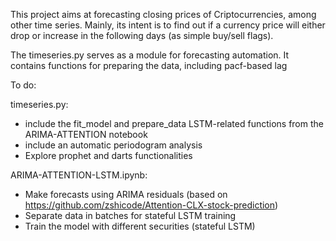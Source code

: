 This project aims at forecasting closing prices of Criptocurrencies, among other time series. Mainly, its intent is to find out if a currency price will either drop or increase in the following days (as simple buy/sell flags). 

The timeseries.py serves as a module for forecasting automation. It contains functions for preparing the data, including pacf-based lag  


To do:

timeseries.py:
- include the fit_model and prepare_data LSTM-related functions from the ARIMA-ATTENTION notebook 
- include an automatic periodogram analysis
- Explore prophet and darts functionalities 

ARIMA-ATTENTION-LSTM.ipynb:
- Make forecasts using ARIMA residuals (based on https://github.com/zshicode/Attention-CLX-stock-prediction)
- Separate data in batches for stateful LSTM training
- Train the model with different securities (stateful LSTM)
